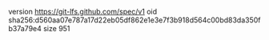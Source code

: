 version https://git-lfs.github.com/spec/v1
oid sha256:d560aa07e787a17d22eb05df862e1e3e7f3b918d564c00bd83da350fb37a79e4
size 951
